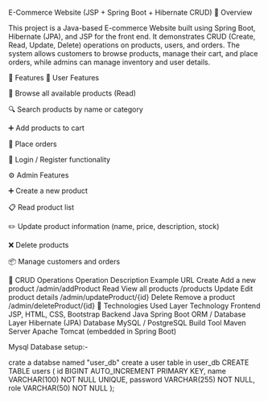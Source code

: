 E-Commerce Website (JSP + Spring Boot + Hibernate CRUD)
📖 Overview

This project is a Java-based E-commerce Website built using Spring Boot, Hibernate (JPA), and JSP for the front end.
It demonstrates CRUD (Create, Read, Update, Delete) operations on products, users, and orders.
The system allows customers to browse products, manage their cart, and place orders, while admins can manage inventory and user details.

🚀 Features
👤 User Features

🛒 Browse all available products (Read)

🔍 Search products by name or category

➕ Add products to cart

🧾 Place orders

🔐 Login / Register functionality

⚙️ Admin Features

➕ Create a new product

📋 Read product list

✏️ Update product information (name, price, description, stock)

❌ Delete products

📦 Manage customers and orders

🧩 CRUD Operations
Operation	Description	Example URL
Create	Add a new product	/admin/addProduct
Read	View all products	/products
Update	Edit product details	/admin/updateProduct/{id}
Delete	Remove a product	/admin/deleteProduct/{id}
🧠 Technologies Used
Layer	Technology
Frontend	JSP, HTML, CSS, Bootstrap
Backend	Java Spring Boot
ORM / Database Layer	Hibernate (JPA)
Database	MySQL / PostgreSQL
Build Tool	Maven
Server	Apache Tomcat (embedded in Spring Boot)

Mysql Database setup:-

crate a databse named "user_db"
create a user table in user_db
CREATE TABLE users (
    id BIGINT AUTO_INCREMENT PRIMARY KEY,
    name VARCHAR(100) NOT NULL UNIQUE,
    password VARCHAR(255) NOT NULL,
    role VARCHAR(50) NOT NULL
);
